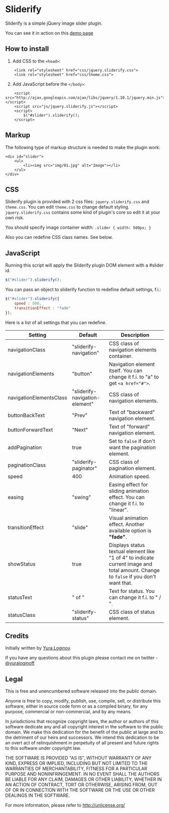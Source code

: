 # Sliderify

Sliderify is a simple jQuery image slider plugin.

You can see it in action on this [demo page](http://yuraloginoff.com/sliderify/)


## How to install

1. Add CSS to the `<head>`:
```
	<link rel="stylesheet" href="css/jquery.sliderify.css">
	<link rel="stylesheet" href="css/theme.css">
```

2. Add JavaScript before the `</body>`:
```
	<script src="http://ajax.googleapis.com/ajax/libs/jquery/1.10.1/jquery.min.js"></script>
	<script src="js/jquery.sliderify.js"></script>
	<script>
		$("#slider").sliderify();
	</script>
```

## Markup

The following type of markup structure is needed to make the plugin work:

	<div id="slider">
		<ul>
			<li><img src="img/01.jpg" alt="Image"></li>
		</ul>
	</div>


## CSS
Sliderify plugin is provided with 2 css files: `jquery.sliderify.css` and `theme.css`. You can edit `theme.css` to change default styling. `jquery.sliderify.css` contains some kind of plugin's core so edit it at your own risk.

You should specify image container width: `.slider { width: 500px; }`

Also you can redefine CSS class names. See below.


## JavaScript
Running this script will apply the Sliderify plugin DOM element with a #slider id.
```javascript
$("#slider").sliderify();
```

You can pass an object to sliderify function to redefine default settings, f.i.:
```javascript
$("#slider").sliderify({
	speed : 500,
	transitionEffect : "fade"
});
```

Here is a list of all settings that you can redefine.

Setting | Default | Description
--- | --- | ---
navigationClass | "sliderify-navigation" | CSS class of navigation elements container.
navigationElements | "button" | Navigation element itself. You can change it f.i. to "a" to get `<a href="#">`.
navigationElementsClass | "sliderify-navigation-element" | CSS class of navigation elements.
buttonBackText | "Prev" | Text of "backward" navigation element.
buttonForwardText | "Next" | Text of "forward" navigation element.
addPagination | true | Set to `false` if don't want the pagination element.
paginationClass | "sliderify-paginator" | CSS class of pagination element.
speed | 400 | Animation speed.
easing | "swing" | Easing effect for sliding animation effect. You can change it f.i. to "linear".
transitionEffect | "slide" | Visual animation effect. Another available option is **"fade"**.
showStatus | true | Displays status textual element like "1 of 4" to indicate current image and total amount. Change to `false` if you don't want that.
statusText | " of "| Text for status. You can change it f.i. to " / ".
statusClass | "sliderify-status" | CSS class of status element.


## Credits
Initially written by [Yura Loginov](http://yuraloginoff.com).

If you have any questions about this plugin please contact me on twitter - [@yuraloginoff](https://twitter.com/yuraloginoff)

## Legal

This is free and unencumbered software released into the public domain.

Anyone is free to copy, modify, publish, use, compile, sell, or
distribute this software, either in source code form or as a compiled
binary, for any purpose, commercial or non-commercial, and by any
means.

In jurisdictions that recognize copyright laws, the author or authors
of this software dedicate any and all copyright interest in the
software to the public domain. We make this dedication for the benefit
of the public at large and to the detriment of our heirs and
successors. We intend this dedication to be an overt act of
relinquishment in perpetuity of all present and future rights to this
software under copyright law.

THE SOFTWARE IS PROVIDED "AS IS", WITHOUT WARRANTY OF ANY KIND,
EXPRESS OR IMPLIED, INCLUDING BUT NOT LIMITED TO THE WARRANTIES OF
MERCHANTABILITY, FITNESS FOR A PARTICULAR PURPOSE AND NONINFRINGEMENT.
IN NO EVENT SHALL THE AUTHORS BE LIABLE FOR ANY CLAIM, DAMAGES OR
OTHER LIABILITY, WHETHER IN AN ACTION OF CONTRACT, TORT OR OTHERWISE,
ARISING FROM, OUT OF OR IN CONNECTION WITH THE SOFTWARE OR THE USE OR
OTHER DEALINGS IN THE SOFTWARE.

For more information, please refer to <http://unlicense.org/>
